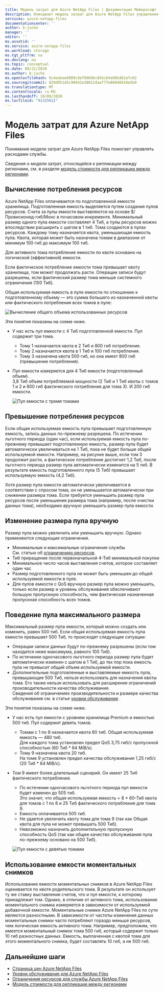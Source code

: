 ```yaml
---
title: Модель затрат для Azure NetApp Files | Документация Майкрософт
description: Описывает модель затрат для Azure NetApp Files управления расходами из службы.
services: azure-netapp-files
documentationcenter: ''
author: b-juche
manager: ''
editor: ''
ms.assetid: ''
ms.service: azure-netapp-files
ms.workload: storage
ms.tgt_pltfrm: na
ms.devlang: na
ms.topic: conceptual
ms.date: 09/22/2020
ms.author: b-juche
ms.openlocfilehash: 9c4eebae6909c9ef0969bc85bcb9a985db2a7c02
ms.sourcegitcommit: 829d951d5c90442a38012daaf77e86046018e5b9
ms.translationtype: MT
ms.contentlocale: ru-RU
ms.lasthandoff: 10/09/2020
ms.locfileid: "91325612"
---
```

# <a name="cost-model-for-azure-netapp-files"></a>Модель затрат для Azure NetApp Files 

Понимание модели затрат для Azure NetApp Files помогает управлять расходами службы. 

Сведения о модели затрат, относящейся к репликации между регионами, см. в разделе [модель стоимости для репликации между регионами](cross-region-replication-introduction.md#cost-model-for-cross-region-replication).

## <a name="calculation-of-capacity-consumption"></a>Вычисление потребления ресурсов

Azure NetApp Files оплачивается по подготовленной емкости хранилища.  Подготовленная емкость выделяется путем создания пулов ресурсов.  Счета за пулы емкости выставляются на основе $/Провисионед-гиб/Монс в почасовом инкременте. Минимальный размер одного пула емкости составляет 4 Тиб, а пулы ресурсов можно впоследствии расширить с шагом в 1 тиб. Тома создаются в пулах ресурсов.  Каждому тому назначается квота, уменьшающая емкость пула. Квота, которая может быть назначена томам в диапазоне от минимум 100 гиб до максимум 100 тиб.  

Для активного тома потребление емкости по квоте основано на логической (эффективной) емкости.

Если фактическое потребление емкости тома превышает квоту хранилища, том может продолжать расти. Операции записи будут разрешены, если фактический размер тома меньше системного ограничения (100 Тиб).  

Общая используемая емкость в пуле емкости по отношению к подготовленному объему — это сумма большего из назначенной квоты или фактического потребления всех томов в пуле: 

   ![Вычисление общего объема использованных ресурсов](../media/azure-netapp-files/azure-netapp-files-total-used-capacity.png)

Эти понятия показаны на схеме ниже.  
* У нас есть пул емкости с 4 Тиб подготовленной емкости.  Пул содержит три тома.  
    * Тому 1 назначается квота в 2 Тиб и 800 гиб потребления.  
    * Тому 2 назначается квота в 1 Тиб и 100 гиб потребления.  
    * Тому 3 назначена квота 500 гиб, но она имеет 800 гиб (превышение потребления).  
* Пул емкости измеряется для 4 Тиб емкости (подготовленный объем).  
    3,8 Тиб объем потребляемой мощности (2 Тиб и 1 Тиб квоты с томов 1 и 2 и 800 гиб фактического потребления для тома 3). И 200 гиб емкости.

   ![Пул емкости с тремя томами](../media/azure-netapp-files/azure-netapp-files-capacity-pool-with-three-vols.png)

## <a name="overage-in-capacity-consumption"></a>Превышение потребления ресурсов  

Если общая используемая емкость пула превышает подготовленную емкость, запись данных по-прежнему разрешена.  По истечении льготного периода (один час), если используемая емкость пула по-прежнему превышает подготовленную емкость, размер пула будет автоматически увеличиваться на 1 Тиб, пока не будет больше общей используемой емкости.  Например, на рисунке выше, если том 3 продолжит расти, а фактическое потребление достигнет 1,2 Тиб, после льготного периода размер пула автоматически изменится на 5 тиб.  В результате емкость подготовленного пула (5 Тиб) превышает используемую емкость (4,2 Тиб).  

Хотя размер пула емкости автоматически увеличивается в соответствии с спросом тома, он не уменьшается автоматически при снижении размера тома. Если требуется уменьшить размер пула ресурсов после уменьшения размера тома (например, после очистки данных тома), необходимо _вручную_ уменьшить размер пула емкости.

## <a name="manual-changes-of-the-pool-size"></a>Изменение размера пула вручную  

Размер пула можно увеличить или уменьшить вручную. Однако применяются следующие ограничения.
* Минимальные и максимальные ограничения службы  
    См. статью об [ограничениях ресурсов](azure-netapp-files-resource-limits.md).
* Тиб приращение после первоначальной 4-Тиб минимальной покупки
* Минимальное число часов выставления счетов, которое составляет один час
* Размер подготовленного пула не может быть уменьшен до общей используемой емкости в пуле.
* Для пулов емкости с QoS вручную размер пула можно уменьшить, только если размер и уровень обслуживания обеспечивают большую пропускную способность, чем фактическая назначенная пропускная способность всех томов.

## <a name="behavior-of-maximum-size-pool-overage"></a>Поведение пула максимального размера   

Максимальный размер пула емкости, который можно создать или изменить, равен 500 тиб.  Если общая используемая емкость пула емкости превышает 500 Тиб, то происходят следующие ситуации:
* Операции записи данных будут по-прежнему разрешены (если том находится ниже максимума, равного 100 Тиб).
* По истечении одночасового льготного периода размер пула будет автоматически изменен с шагом в 1 Тиб, до тех пор пока емкость пула не превысит общий объем используемой емкости.
* Дополнительные подготовленные и выставляемые емкость пула, превышающие 500 Тиб, нельзя использовать для назначения квоты тома. Его также нельзя использовать для расширения ограничений производительности качества обслуживания.  
    Сведения об ограничениях производительности и размере качества обслуживания см. в статье [уровни обслуживания](azure-netapp-files-service-levels.md) .

Эти понятия показаны на схеме ниже.
* У нас есть пул емкости с уровнем хранилища Premium и емкостью 500 тиб. Пул содержит девять томов.
    * Томам с 1 по 8 назначается квота 60 тиб.  Общая используемая емкость — 480 тиб.  
        Для каждого тома установлен предел QoS 3,75 гиб/с пропускной способностью (60 Тиб * 64 MiB/s).  
    * Тому 9 назначена квота 20 тиб.  
        На томе 9 установлен предел качества обслуживания 1,25 гиб/с (20 Тиб * 64 MiB/с).
* Том 9 имеет более длительный сценарий. Он имеет 25 Тиб фактического потребления.  
    * По истечении одночасового льготного периода пул емкости будет изменен до 505 тиб.  
        Это значит, что общая используемая емкость = 8 * 60-Тиб квота для томов с 1 по 8 и 25 Тиб фактического потребления для тома 9.
    * Емкость оплачивается 505 тиб.
    * Не удается увеличить квоту тома для тома 9 (так как Общая квота для пула не может превышать 500 Тиб).
    * Невозможно назначить дополнительную пропускную способность QoS (так как общее качество обслуживания пула по-прежнему основано на 500 Тиб).

   ![Пул емкости с девятью томами](../media/azure-netapp-files/azure-netapp-files-capacity-pool-with-nine-vols.png)

## <a name="capacity-consumption-of-snapshots"></a>Использование емкости моментальных снимков 

Использование емкости моментальных снимков в Azure NetApp Files оценивается по квоте родительского тома.  В результате он использует ту же ставку выставления счетов, что и пул емкости, к которому принадлежит том.  Однако, в отличие от активного тома, использование моментального снимка измеряется в зависимости от используемой добавочной емкости.  Моментальные снимки Azure NetApp Files по сути являются разностными. В зависимости от частоты изменения данных моментальные снимки часто потребляют гораздо меньше ресурсов, чем логическая емкость активного тома. Например, предположим, что имеется моментальный снимок тома 500 гиб, который содержит только 10 гиб разностных данных. Емкость, выплаченная с квотой тома для этого моментального снимка, будет составлять 10 гиб, а не 500 гиб. 

## <a name="next-steps"></a>Дальнейшие шаги

* [Страница цен Azure NetApp Files](https://azure.microsoft.com/pricing/details/storage/netapp/)
* [Уровни обслуживания для Azure NetApp Files](azure-netapp-files-service-levels.md)
* [Ограничения ресурсов для службы Azure NetApp Files](azure-netapp-files-resource-limits.md)
* [Модель стоимости для репликации между регионами](cross-region-replication-introduction.md#cost-model-for-cross-region-replication)
